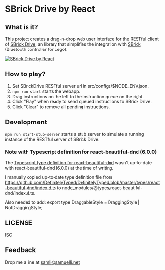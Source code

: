 # SBrick Drive by React

## What is it?
This project creates a drag-n-drop web user interface for the RESTful client of [SBrick Drive](https://github.com/hingyeung/sbrick-drive), an library that simplifies the integration with [SBrick](https://www.sbrick.com) (Bluetooth controller for Lego).

[![SBrick Drive by React](https://img.youtube.com/vi/qJhRz8SLC0k/0.jpg)](https://youtu.be/qJhRz8SLC0k)

## How to play?
1. Set SBrickDrive RESTful server url in src/configs/$NODE_ENV.json.
2. `npm run start` starts the webapp.
3. Drag instructions on the left to the instruction queue on the right.
4. Click "Play" when ready to send queued instructions to SBrick Drive.
5. Click "Clear" to remove all pending instructions.

## Development
`npm run start-stub-server` starts a stub server to simulate a running instance of the RESTful server of SBrick Drive.

### Note with Typescript definition for react-beautiful-dnd (6.0.0)
The [Typescript type definition for react-beautiful-dnd](https://www.npmjs.com/package/@types/react-beautiful-dnd) wasn't up-to-date with react-beautiful-dnd (6.0.0) at the time of writing.

I manually copied up-to-date type definition file from https://github.com/DefinitelyTyped/DefinitelyTyped/blob/master/types/react-beautiful-dnd/index.d.ts to node_modules/@types/react-beautiful-dnd/index.d.ts.

Also needed to add:
export type DraggableStyle = DraggingStyle | NotDraggingStyle;

## LICENSE
ISC

## Feedback
Drop me a line at samli@samuelli.net
